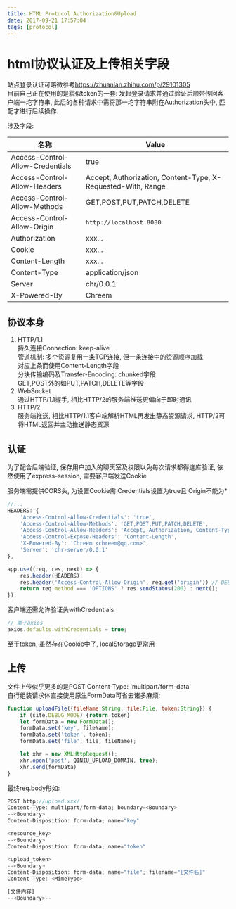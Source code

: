 ```yaml
---
title: HTML Protocol Authorization&Upload
date: 2017-09-21 17:57:04
tags: [protocol]
---
```

# html协议认证及上传相关字段

站点登录认证可略微参考<https://zhuanlan.zhihu.com/p/29101305>  
目前自己正在使用的是貌似token的一套: 发起登录请求并通过验证后顺带传回客户端一坨字符串, 此后的各种请求中需将那一坨字符串附在Authorization头中, 匹配才进行后续操作.

涉及字段:  

|名称|Value|
|---|---|
|Access-Control-Allow-Credentials|true|
|Access-Control-Allow-Headers|Accept, Authorization, Content-Type, X-Requested-With, Range|
|Access-Control-Allow-Methods|GET,POST,PUT,PATCH,DELETE|
|Access-Control-Allow-Origin|`http://localhost:8080`|
|Authorization|xxx...|
|Cookie|xxx...|
|Content-Length|xxx...|
|Content-Type|application/json|
|Server|chr/0.0.1|
|X-Powered-By|Chreem|

<!--more-->

## 协议本身

1. HTTP/1.1  
  持久连接Connection: keep-alive  
  管道机制: 多个资源复用一条TCP连接, 但一条连接中的资源顺序加载  
  对应上条而使用Content-Length字段  
  分块传输编码及Transfer-Encoding: chunked字段  
  GET,POST外的如PUT,PATCH,DELETE等字段  
2. WebSocket  
  通过HTTP/1.1握手, 相比HTTP/2的服务端推送更偏向于即时通讯
3. HTTP/2  
  服务端推送, 相比HTTP/1.1客户端解析HTML再发出静态资源请求, HTTP/2可将HTML返回并主动推送静态资源

## 认证

为了配合后端验证, 保存用户加入的聊天室及权限以免每次请求都得连库验证, 依然使用了express-session, 需要客户端发送Cookie  

服务端需提供CORS头, 为设置Cookie需 Credentials设置为true且 Origin不能为*

```js
//...
HEADERS: {
    'Access-Control-Allow-Credentials': 'true',
    'Access-Control-Allow-Methods': 'GET,POST,PUT,PATCH,DELETE',
    'Access-Control-Allow-Headers': 'Accept, Authorization, Content-Type, X-Requested-With, Range',
    'Access-Control-Expose-Headers': 'Content-Length',
    'X-Powered-By': 'Chreem <chreem@qq.com>',
    'Server': 'chr-server/0.0.1'
},

app.use((req, res, next) => {
    res.header(HEADERS);
    res.header('Access-Control-Allow-Origin', req.get('origin')) // DEBUG_MODE
    return req.method === 'OPTIONS' ? res.sendStatus(200) : next();
});
```

客户端还需允许验证头withCredentials

```js
// 栗子axios
axios.defaults.withCredentials = true;
```

至于token, 虽然存在Cookie中了, localStorage更常用

## 上传

文件上传似乎更多的是POST Content-Type: 'multipart/form-data'  
自行组装请求体直接使用原生FormData可省去诸多麻烦:  

```js
function uploadFile({fileName:String, file:File, token:String}) {
    if (site.DEBUG_MODE) {return token}
    let formData = new FormData();
    formData.set('key', fileName);
    formData.set('token', token);
    formData.set('file', file, fileName);

    let xhr = new XMLHttpRequest();
    xhr.open('post', QINIU_UPLOAD_DOMAIN, true);
    xhr.send(formData)
}
```

最终req.body形如:

```js
POST http://upload.xxx/
Content-Type: multipart/form-data; boundary=<Boundary>
--<Boundary>
Content-Disposition: form-data; name="key"

<resource_key>
--<Boundary>
Content-Disposition: form-data; name="token"

<upload_token>
--<Boundary>
Content-Disposition: form-data; name="file"; filename="[文件名]"
Content-Type: <MimeType>

[文件内容]
--<Boundary>--
```
